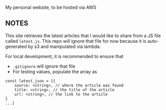 My personal website, to be hosted via AWS

## NOTES ##
This site retrieves the latest articles that I would like to share from a JS file called `latest.js`. This repo will ignore that file for now because it is auto-generated by s3 and manipulated via lambda.

For local development, it is recommended to ensure that
- `.gitignore` will ignore that file
- For testing values, populate the array as
```
const latest_json = [{
    source: <string>, // where the article was found
    title: <string>, // the title of the article
    url: <string>, // the link to the article
}
...]
```